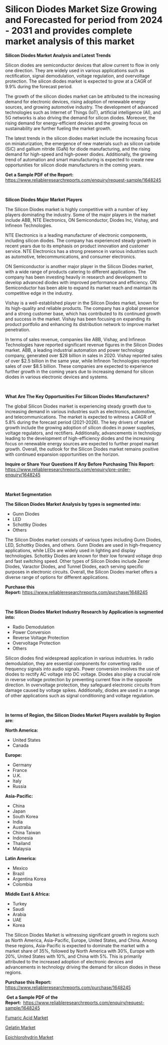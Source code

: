 <p><h1>Silicon Diodes Market Size Growing and Forecasted for period from 2024 - 2031 and provides complete market analysis of this market</h1></p><p><strong>Silicon Diodes Market Analysis and Latest Trends</strong></p>
<p><p>Silicon diodes are semiconductor devices that allow current to flow in only one direction. They are widely used in various applications such as rectification, signal demodulation, voltage regulation, and overvoltage protection. The silicon diodes market is expected to grow at a CAGR of 9.9% during the forecast period.</p><p>The growth of the silicon diodes market can be attributed to the increasing demand for electronic devices, rising adoption of renewable energy sources, and growing automotive industry. The development of advanced technologies such as Internet of Things (IoT), artificial intelligence (AI), and 5G networks is also driving the demand for silicon diodes. Moreover, the rising demand for energy-efficient devices and the growing focus on sustainability are further fueling the market growth.</p><p>The latest trends in the silicon diodes market include the increasing focus on miniaturization, the emergence of new materials such as silicon carbide (SiC) and gallium nitride (GaN) for diode manufacturing, and the rising demand for high-speed and high-power diodes. Additionally, the growing trend of automation and smart manufacturing is expected to create new opportunities for silicon diode manufacturers in the coming years.</p></p>
<p><strong>Get a Sample PDF of the Report:&nbsp;</strong> <a href="https://www.reliableresearchreports.com/enquiry/request-sample/1648245">https://www.reliableresearchreports.com/enquiry/request-sample/1648245</a></p>
<p>&nbsp;</p>
<p><strong>Silicon Diodes Major Market Players</strong></p>
<p><p>The Silicon Diodes market is highly competitive with a number of key players dominating the industry. Some of the major players in the market include ABB, NTE Electronics, ON Semiconductor, Diodes Inc, Vishay, and Infineon Technologies.</p><p>NTE Electronics is a leading manufacturer of electronic components, including silicon diodes. The company has experienced steady growth in recent years due to its emphasis on product innovation and customer service. NTE Electronics has a strong presence in various industries such as automotive, telecommunications, and consumer electronics.</p><p>ON Semiconductor is another major player in the Silicon Diodes market, with a wide range of products catering to different applications. The company has been investing heavily in research and development to develop advanced diodes with improved performance and efficiency. ON Semiconductor has been able to expand its market reach and maintain its competitive edge in the industry.</p><p>Vishay is a well-established player in the Silicon Diodes market, known for its high-quality and reliable products. The company has a global presence and a strong customer base, which has contributed to its continued growth and success in the market. Vishay has been focusing on expanding its product portfolio and enhancing its distribution network to improve market penetration.</p><p>In terms of sales revenue, companies like ABB, Vishay, and Infineon Technologies have reported significant revenue figures in the Silicon Diodes market. ABB, a leading industrial automation and power technology company, generated over $28 billion in sales in 2020. Vishay reported sales of over $2.5 billion in the same year, while Infineon Technologies reported sales of over $8.5 billion. These companies are expected to experience further growth in the coming years due to increasing demand for silicon diodes in various electronic devices and systems.</p></p>
<p>&nbsp;</p>
<p><strong>What Are The Key Opportunities For Silicon Diodes Manufacturers?</strong></p>
<p><p>The global Silicon Diodes market is experiencing steady growth due to increasing demand in various industries such as electronics, automotive, and telecommunications. The market is expected to witness a CAGR of 5.8% during the forecast period (2021-2026). The key drivers of market growth include the growing adoption of silicon diodes in power supplies, voltage regulators, and rectifiers. Additionally, advancements in technology leading to the development of high-efficiency diodes and the increasing focus on renewable energy sources are expected to further propel market growth. Overall, the outlook for the Silicon Diodes market remains positive with continued expansion opportunities on the horizon.</p></p>
<p><strong>Inquire or Share Your Questions If Any Before Purchasing This Report:</strong> <a href="https://www.reliableresearchreports.com/enquiry/pre-order-enquiry/1648245">https://www.reliableresearchreports.com/enquiry/pre-order-enquiry/1648245</a></p>
<p>&nbsp;</p>
<p><strong>Market Segmentation</strong></p>
<p><strong>The Silicon Diodes Market Analysis by types is segmented into:</strong></p>
<p><ul><li>Gunn Diodes</li><li>LED</li><li>Schottky Diodes</li><li>Others</li></ul></p>
<p><p>The Silicon Diodes market consists of various types including Gunn Diodes, LED, Schottky Diodes, and others. Gunn Diodes are used in high-frequency applications, while LEDs are widely used in lighting and display technologies. Schottky Diodes are known for their low forward voltage drop and fast switching speed. Other types of Silicon Diodes include Zener Diodes, Varactor Diodes, and Tunnel Diodes, each serving specific purposes in electronic circuits. Overall, the Silicon Diodes market offers a diverse range of options for different applications.</p></p>
<p><strong>Purchase this Report:&nbsp;</strong><a href="https://www.reliableresearchreports.com/purchase/1648245">https://www.reliableresearchreports.com/purchase/1648245</a></p>
<p>&nbsp;</p>
<p><strong>The Silicon Diodes Market Industry Research by Application is segmented into:</strong></p>
<p><ul><li>Radio Demodulation</li><li>Power Conversion</li><li>Reverse Voltage Protection</li><li>Overvoltage Protection</li><li>Others</li></ul></p>
<p><p>Silicon diodes find widespread application in various industries. In radio demodulation, they are essential components for converting radio frequency signals into audio signals. Power conversion involves the use of diodes to rectify AC voltage into DC voltage. Diodes also play a crucial role in reverse voltage protection by preventing current flow in the opposite direction. In overvoltage protection, they safeguard electronic circuits from damage caused by voltage spikes. Additionally, diodes are used in a range of other applications such as signal conditioning and voltage regulation.</p></p>
<p>&nbsp;</p>
<p><strong>In terms of Region, the Silicon Diodes Market Players available by Region are:</strong></p>
<p>
    <p> <strong> North America: </strong>
        <ul>
            <li>United States</li>
            <li>Canada</li>
        </ul>
        </p> 
    <p> <strong> Europe: </strong>
        <ul>
            <li>Germany</li>
            <li>France</li>
            <li>U.K.</li>
            <li>Italy</li>
            <li>Russia</li>
        </ul>
        </p> 
    <p> <strong> Asia-Pacific: </strong>
        <ul>
            <li>China</li>
            <li>Japan</li>
            <li>South Korea</li>
            <li>India</li>
            <li>Australia</li>
            <li>China Taiwan</li>
            <li>Indonesia</li>
            <li>Thailand</li>
            <li>Malaysia</li>
        </ul>
        </p> 
    <p> <strong> Latin America: </strong>
        <ul>
            <li>Mexico</li>
            <li>Brazil</li>
            <li>Argentina Korea</li>
            <li>Colombia</li>
        </ul>
        </p> 
    <p> <strong> Middle East & Africa: </strong>
        <ul>
            <li>Turkey</li>
            <li>Saudi</li>
            <li>Arabia</li>
            <li>UAE</li>
            <li>Korea</li>
        </ul>
    </p>
    </p>
<p><p>The Silicon Diodes Market is witnessing significant growth in regions such as North America, Asia-Pacific, Europe, United States, and China. Among these regions, Asia-Pacific is expected to dominate the market with a market share of 35%, followed by North America with 30%, Europe with 20%, United States with 10%, and China with 5%. This is primarily attributed to the increased adoption of electronic devices and advancements in technology driving the demand for silicon diodes in these regions.</p></p>
<p><strong>Purchase this Report: </strong><a href="https://www.reliableresearchreports.com/purchase/1648245">https://www.reliableresearchreports.com/purchase/1648245</a></p>
<p>&nbsp;<strong>Get a Sample PDF of the Report:&nbsp;&nbsp;</strong><a href="https://www.reliableresearchreports.com/enquiry/request-sample/1648245">https://www.reliableresearchreports.com/enquiry/request-sample/1648245</a></p>
<p><strong></strong></p>
<p><p><a href="https://ivy-potential-64b.notion.site/Fumaric-Acid-Market-Dynamics-2024-2031-Also-about-Its-Market-Trends-Projections-and-Opportunities-df5778736fd343e89db69c8657c8c3f5">Fumaric Acid Market</a></p><p><a href="https://nifty-kite-d51.notion.site/Gelatin-Market-Size-Growth-and-Forecast-from-2024-2031-a7a6956d0c1a46a6b8824859cc149a2c">Gelatin Market</a></p><p><a href="https://five-trouble-98a.notion.site/Global-Epichlorohydrin-Market-Size-and-Market-Trends-Insights-and-Projections-from-2024-to-2031-362dce0ea08f4dd58cd59b3dad34ab98">Epichlorohydrin Market</a></p></p>